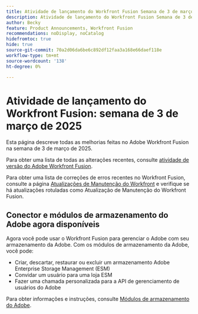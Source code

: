 ```yaml
---
title: Atividade de lançamento do Workfront Fusion Semana de 3 de março de 2025
description: Atividade de lançamento do Workfront Fusion Semana de 3 de março de 2025
author: Becky
feature: Product Announcements, Workfront Fusion
recommendations: noDisplay, noCatalog
hidefromtoc: true
hide: true
source-git-commit: 70a2d06da6be6c892df12faa3a168e66daef118e
workflow-type: tm+mt
source-wordcount: '138'
ht-degree: 0%

---
```


# Atividade de lançamento do Workfront Fusion: semana de 3 de março de 2025

Esta página descreve todas as melhorias feitas no Adobe Workfront Fusion na semana de 3 de março de 2025.

Para obter uma lista de todas as alterações recentes, consulte [atividade de versão do Adobe Workfront Fusion](/help/workfront-fusion/fusion-product-releases/fusion-release-activity.md).

Para obter uma lista de correções de erros recentes no Workfront Fusion, consulte a página [Atualizações de Manutenção do Workfront](https://experienceleague.adobe.com/en/docs/workfront-known-issues/releases/current-updates) e verifique se há atualizações rotuladas como Atualização de Manutenção do Workfront Fusion.

## Conector e módulos de armazenamento do Adobe agora disponíveis

Agora você pode usar o Workfront Fusion para gerenciar o Adobe com seu armazenamento da Adobe. Com os módulos de armazenamento da Adobe, você pode:

* Criar, descartar, restaurar ou excluir um armazenamento Adobe Enterprise Storage Management (ESM)
* Convidar um usuário para uma loja ESM
* Fazer uma chamada personalizada para a API de gerenciamento de usuários do Adobe

Para obter informações e instruções, consulte [Módulos de armazenamento do Adobe](/help/workfront-fusion/references/apps-and-modules/adobe-connectors/adobe-storage-modules.md).
